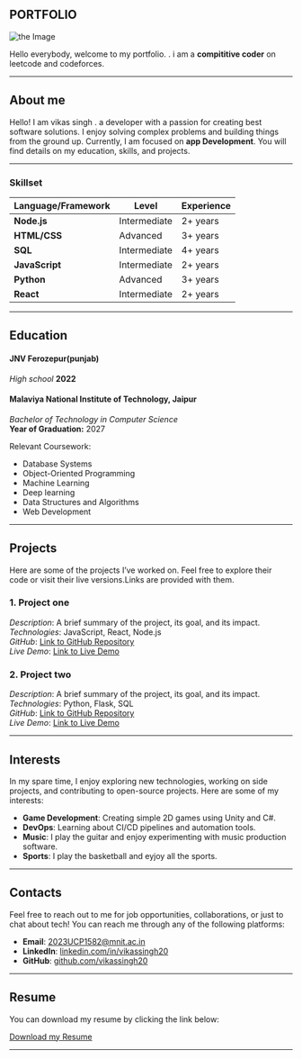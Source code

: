 ## PORTFOLIO

![the Image](https://img.freepik.com/premium-photo/lion-businessman-suit-typing-laptop-making-important-business-deals_124507-99260.jpg?w=900)

Hello everybody, welcome to my portfolio. .  i am a **compititive coder** on leetcode and codeforces.

---

## About me

Hello! I am vikas singh . a developer with a passion for creating best software solutions. I enjoy solving complex problems and building things from the ground up. Currently, I am focused on **app Development**. You will find details on my education, skills, and projects.

---

### Skillset

| Language/Framework  | Level       | Experience |
|---------------------|-------------|------------|
| **Node.js**  | Intermediate| 2+ years    |
| **HTML/CSS** | Advanced    | 3+ years   |
| **SQL**      | Intermediate| 4+ years  |
| **JavaScript**| Intermediate| 2+ years   |
| **Python**   | Advanced    | 3+ years   |
| **React**    | Intermediate| 2+ years    |

---

## Education
#### JNV Ferozepur(punjab)
*High school*
**2022**
#### Malaviya National Institute of Technology, Jaipur
*Bachelor of Technology in Computer Science*  
**Year of Graduation:** 2027

Relevant Coursework:
- Database Systems
- Object-Oriented Programming
- Machine Learning
- Deep learning
- Data Structures and Algorithms
- Web Development


---

## Projects

Here are some of the projects I’ve worked on. Feel free to explore their code or visit their live versions.Links are provided with them.

### 1. **Project one**  
   *Description*: A brief summary of the project, its goal, and its impact.  
   *Technologies*: JavaScript, React, Node.js  
   *GitHub*: [Link to GitHub Repository](https://github.com/username/project)  
   *Live Demo*: [Link to Live Demo](https://projectlink.com)

### 2. **Project two**  
   *Description*: A brief summary of the project, its goal, and its impact.  
   *Technologies*: Python, Flask, SQL  
   *GitHub*: [Link to GitHub Repository](https://github.com/username/project)  
   *Live Demo*: [Link to Live Demo](https://projectlink.com)

---

## Interests

In my spare time, I enjoy exploring new technologies, working on side projects, and contributing to open-source projects. Here are some of my interests:


- **Game Development**: Creating simple 2D games using Unity and C#.
- **DevOps**: Learning about CI/CD pipelines and automation tools.
- **Music**: I play the guitar and enjoy experimenting with music production software.
- **Sports**: I play the basketball and eyjoy all the sports.
---

## Contacts

Feel free to reach out to me for job opportunities, collaborations, or just to chat about tech! You can reach me through any of the following platforms:

- **Email**: [2023UCP1582@mnit.ac.in](mailto:2023ucp1582@mnit.ac.in)
- **LinkedIn**: [linkedin.com/in/vikassingh20](https://www.linkedin.com/in/vikas_singh_856)
- **GitHub**: [github.com/vikassingh20](https://github.com/vikassingh20)

---

## Resume

You can download my resume by clicking the link below:

[Download my Resume](untitled.pdf)

---
